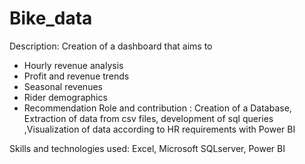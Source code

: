 # Bike_data
Description: Creation of a dashboard that aims to
- Hourly revenue analysis
- Profit and revenue trends
- Seasonal revenues
- Rider demographics 
- Recommendation
Role and contribution : Creation of a Database, Extraction of data from csv files, development of sql queries ,Visualization of data according to HR requirements with Power BI

Skills and technologies used: Excel, Microsoft SQLserver, Power BI
